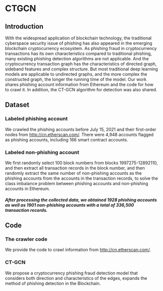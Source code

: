 # CTGCN
## Introduction
With the widespread application of blockchain technology, the traditional cyberspace security issue of phishing has also appeared in the emerging blockchain cryptocurrency ecosystem. 
As phishing fraud in cryptocurrency transactions has its own characteristics compared to traditional phishing, many existing phishing detection algorithms are not applicable.
And the cryptocurrency transaction graph has the characteristics of directed graph, sideband features and complex structure. But most traditional deep learning models are applicable to undirected graphs, and the more complex the constructed graph, the longer the running time of the model. 
Our work shares phishing account information from Ethereum and the code for how to crawl it. In addition, the CT-GCN algorithm for detection was also shared. 
## Dataset
### Labeled phishing account
We crawled the phishing accounts before July 15, 2021 and their first-order nodes from http://cn.etherscan.com/. There were 4,948 accounts flagged as phishing accounts, including 166 smart contract accounts.
### Labeled non-phishing account
We first randomly select 100 block numbers from blocks 1997275-12892110, and then extract all transaction records in the block number, and then randomly extract the same number of non-phishing accounts as the phishing accounts from the accounts in the transaction records, to solve the class imbalance problem between phishing accounts and non-phishing accounts in Ethereum.
##### After processing the collected data, we obtained 1928 phishing accounts as well as 1901 non-phishing accounts with a total of 336,500 transaction records.
## Code
### The crawler code
We provide the code to crawl information from http://cn.etherscan.com/.
### CT-GCN
We propose a cryptocurrency phishing fraud detection model that considers both direction and characteristics of the edges, expands the method of phishing detection in the Blockchain.
